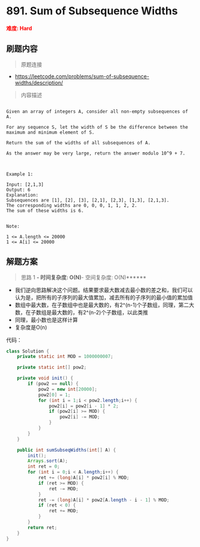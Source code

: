 # 891. Sum of Subsequence Widths

**<font color=red>难度: Hard</font>**

## 刷题内容

> 原题连接

* https://leetcode.com/problems/sum-of-subsequence-widths/description/

> 内容描述

```

Given an array of integers A, consider all non-empty subsequences of A.

For any sequence S, let the width of S be the difference between the maximum and minimum element of S.

Return the sum of the widths of all subsequences of A. 

As the answer may be very large, return the answer modulo 10^9 + 7.

 

Example 1:

Input: [2,1,3]
Output: 6
Explanation:
Subsequences are [1], [2], [3], [2,1], [2,3], [1,3], [2,1,3].
The corresponding widths are 0, 0, 0, 1, 1, 2, 2.
The sum of these widths is 6.
 

Note:

1 <= A.length <= 20000
1 <= A[i] <= 20000
```

## 解题方案

> 思路 1
******- 时间复杂度: O(N)******- 空间复杂度: O(N)******

* 我们逆向思路解决这个问题。结果要求最大数减去最小数的差之和，我们可以认为是，把所有的子序列的最大值累加，减去所有的子序列的最小值的累加值
* 数组中最大数，在子数组中也是最大数的，有2^(n-1)个子数组，同理，第二大数，在子数组是最大数的，有2^(n-2)个子数组，以此类推
* 同理，最小数也是这样计算
* 复杂度是O(n)

代码：

```java
class Solution {
    private static int MOD = 1000000007;

    private static int[] pow2;

    private void init() {
        if (pow2 == null) {
            pow2 = new int[20000];
            pow2[0] = 1;
            for (int i = 1;i < pow2.length;i++) {
                pow2[i] = pow2[i - 1] * 2;
                if (pow2[i] >= MOD) {
                    pow2[i] -= MOD;
                }
            }
        }
    }

    public int sumSubseqWidths(int[] A) {
        init();
        Arrays.sort(A);
        int ret = 0;
        for (int i = 0;i < A.length;i++) {
            ret += (long)A[i] * pow2[i] % MOD;
            if (ret >= MOD) {
                ret -= MOD;
            }
            ret -= (long)A[i] * pow2[A.length - i - 1] % MOD;
            if (ret < 0) {
                ret += MOD;
            }
        }
        return ret;
    }
}
```


